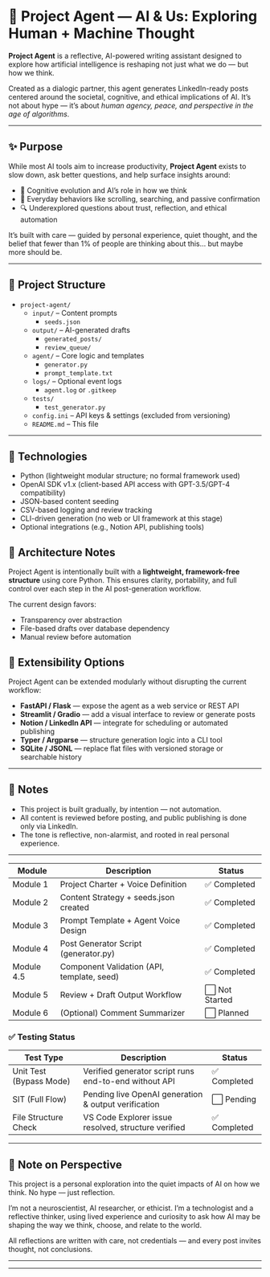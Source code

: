 # 🧠 Project Agent — AI & Us: Exploring Human + Machine Thought

**Project Agent** is a reflective, AI-powered writing assistant designed to explore how artificial intelligence is reshaping not just what we do — but how we think.

Created as a dialogic partner, this agent generates LinkedIn-ready posts centered around the societal, cognitive, and ethical implications of AI. It’s not about hype — it’s about *human agency, peace, and perspective in the age of algorithms*.

---

## ✨ Purpose

While most AI tools aim to increase productivity, **Project Agent** exists to slow down, ask better questions, and help surface insights around:

- 🧠 Cognitive evolution and AI’s role in how we think
- 📱 Everyday behaviors like scrolling, searching, and passive confirmation
- 🔍 Underexplored questions about trust, reflection, and ethical automation

It’s built with care — guided by personal experience, quiet thought, and the belief that fewer than 1% of people are thinking about this... but maybe more should be.

---

## 📂 Project Structure

- `project-agent/`
  - `input/` – Content prompts
    - `seeds.json`
  - `output/` – AI-generated drafts
    - `generated_posts/`
    - `review_queue/`
  - `agent/` – Core logic and templates
    - `generator.py`
    - `prompt_template.txt`
  - `logs/` – Optional event logs
    - `agent.log` or `.gitkeep`
  - `tests/` 
    - `test_generator.py`
  - `config.ini` – API keys & settings (excluded from versioning)
  - `README.md` – This file

---

## 🧰 Technologies

- Python (lightweight modular structure; no formal framework used)
- OpenAI SDK v1.x (client-based API access with GPT-3.5/GPT-4 compatibility)
- JSON-based content seeding
- CSV-based logging and review tracking
- CLI-driven generation (no web or UI framework at this stage)
- Optional integrations (e.g., Notion API, publishing tools)

## 🧱 Architecture Notes

Project Agent is intentionally built with a **lightweight, framework-free structure** using core Python. This ensures clarity, portability, and full control over each step in the AI post-generation workflow.

The current design favors:
- Transparency over abstraction
- File-based drafts over database dependency
- Manual review before automation

## 🚀 Extensibility Options

Project Agent can be extended modularly without disrupting the current workflow:

- **FastAPI / Flask** — expose the agent as a web service or REST API
- **Streamlit / Gradio** — add a visual interface to review or generate posts
- **Notion / LinkedIn API** — integrate for scheduling or automated publishing
- **Typer / Argparse** — structure generation logic into a CLI tool
- **SQLite / JSONL** — replace flat files with versioned storage or searchable history


---

## 📌 Notes

- This project is built gradually, by intention — not automation.
- All content is reviewed before posting, and public publishing is done only via LinkedIn.
- The tone is reflective, non-alarmist, and rooted in real personal experience.

---

| Module      | Description                                 | Status        |
|-------------|---------------------------------------------|----------------|
| Module 1    | Project Charter + Voice Definition          | ✅ Completed    |
| Module 2    | Content Strategy + seeds.json created       | ✅ Completed    |
| Module 3    | Prompt Template + Agent Voice Design        | ✅ Completed    |
| Module 4    | Post Generator Script (generator.py)        | ✅ Completed    |
| Module 4.5  | Component Validation (API, template, seed)  | ✅ Completed  |
| Module 5    | Review + Draft Output Workflow              | ⬜ Not Started  |
| Module 6    | (Optional) Comment Summarizer               | ⬜ Planned      |


### ✅ Testing Status

| Test Type               | Description                                           | Status        |
|-------------------------|-------------------------------------------------------|----------------|
| Unit Test (Bypass Mode) | Verified generator script runs end-to-end without API | ✅ Completed    |
| SIT (Full Flow)         | Pending live OpenAI generation & output verification  | ⬜ Pending      |
| File Structure Check    | VS Code Explorer issue resolved, structure verified   | ✅ Completed    |

---

## 📎 Note on Perspective

This project is a personal exploration into the quiet impacts of AI on how we think. No hype — just reflection.

I’m not a neuroscientist, AI researcher, or ethicist. I’m a technologist and a reflective thinker, using lived experience and curiosity to ask how AI may be shaping the way we think, choose, and relate to the world.

All reflections are written with care, not credentials — and every post invites thought, not conclusions.

---

---


